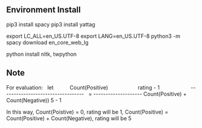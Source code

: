 ## Environment Install

pip3 install spacy
pip3 install yattag

export LC_ALL=en_US.UTF-8
export LANG=en_US.UTF-8
python3 -m spacy download en_core_web_lg

python install nltk, twpython


## Note

For evaluation:   let              Count(Positive)                    rating  -  1
                         ----------------------------------   =  --------------------
                          Count(Positive) + Count(Negative))             5 - 1
                          
In this way, Count(Poistive) = 0, rating will be 1, 
             Count(Positive) = Count(Positive) + Count(Negative), rating will be 5
